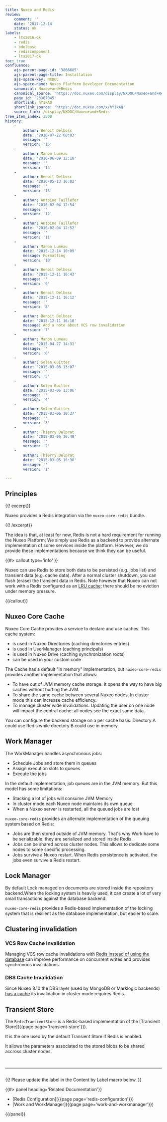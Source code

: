 ```yaml
---
title: Nuxeo and Redis
review:
    comment: ''
    date: '2017-12-14'
    status: ok
labels:
    - lts2016-ok
    - redis
    - bdelbosc
    - rediscomponent
    - lts2017-ok
toc: true
confluence:
    ajs-parent-page-id: '3866685'
    ajs-parent-page-title: Installation
    ajs-space-key: NXDOC
    ajs-space-name: Nuxeo Platform Developer Documentation
    canonical: Nuxeo+and+Redis
    canonical_source: 'https://doc.nuxeo.com/display/NXDOC/Nuxeo+and+Redis'
    page_id: '23367045'
    shortlink: hY1kAQ
    shortlink_source: 'https://doc.nuxeo.com/x/hY1kAQ'
    source_link: /display/NXDOC/Nuxeo+and+Redis
tree_item_index: 1500
history:
    -
        author: Benoit Delbosc
        date: '2016-07-22 08:03'
        message: ''
        version: '15'
    -
        author: Manon Lumeau
        date: '2016-06-09 12:18'
        message: ''
        version: '14'
    -
        author: Benoit Delbosc
        date: '2016-05-13 16:02'
        message: ''
        version: '13'
    -
        author: Antoine Taillefer
        date: '2016-02-04 12:54'
        message: ''
        version: '12'
    -
        author: Antoine Taillefer
        date: '2016-02-04 12:52'
        message: ''
        version: '11'
    -
        author: Manon Lumeau
        date: '2015-12-14 10:09'
        message: Formatting
        version: '10'
    -
        author: Benoit Delbosc
        date: '2015-12-11 16:43'
        message: ''
        version: '9'
    -
        author: Benoit Delbosc
        date: '2015-12-11 16:12'
        message: ''
        version: '8'
    -
        author: Benoit Delbosc
        date: '2015-12-11 16:10'
        message: Add a note about VCS row invalidation
        version: '7'
    -
        author: Manon Lumeau
        date: '2015-04-27 14:31'
        message: ''
        version: '6'
    -
        author: Solen Guitter
        date: '2015-03-06 13:07'
        message: ''
        version: '5'
    -
        author: Solen Guitter
        date: '2015-03-06 13:06'
        message: ''
        version: '4'
    -
        author: Solen Guitter
        date: '2015-03-06 10:37'
        message: ''
        version: '3'
    -
        author: Thierry Delprat
        date: '2015-03-05 16:40'
        message: ''
        version: '2'
    -
        author: Thierry Delprat
        date: '2015-03-05 16:38'
        message: ''
        version: '1'

---
```

## Principles

{{! excerpt}}

Nuxeo provides a Redis integration via the `nuxeo-core-redis` bundle.

{{! /excerpt}}

The idea is that, at least for now, Redis is not a hard requirement for running the Nuxeo Platform; We simply use Redis as a backend to provide alternate implementation of some services inside the platform. However, we do provide these implementations because we think they can be useful.

{{#> callout type='info' }}

Nuxeo can use Redis to store both data to be persisted (e.g. jobs list) and transient data (e.g. cache data). After a normal cluster shutdown, you can flush (erase) the transient data in Redis. Note however that Nuxeo can not work with a Redis configured as an [LRU cache](http://redis.io/topics/lru-cache); there should be no eviction under memory pressure.

{{/callout}}

## Nuxeo Core Cache

Nuxeo Core Cache provides a service to declare and use caches. This cache system:

*   is used in Nuxeo Directories (caching directories entries)
*   is used in UserManager (caching principals)
*   is used in Nuxeo Drive (caching synchronization roots)
*   can be used in your custom code&nbsp;

The Cache has a default "in memory" implementation, but `nuxeo-core-redis` provides another implementation that allows:

*   To have out of JVM memory cache storage.
    It opens the way to have big caches without hurting the JVM.
*   To share the same cache between several Nuxeo nodes.
    In cluster mode this can increase cache efficiency.
*   To manage cluster wide invalidations.
    Updating the user on one node will impact the central cache: all nodes see the exact same data.

You can configure the backend storage on a per cache basis:&nbsp;Directory A could use Redis while directory B could use in memory.

## Work Manager

The WorkManager handles asynchronous jobs:

*   Schedule Jobs and store them in queues
*   Assign execution slots to queues&nbsp;
*   Execute the jobs

In the default implementation, job queues are in the JVM memory. But this model has some limitations:

*   Stacking a lot of jobs will consume JVM Memory
*   In cluster mode each Nuxeo node maintains its own queue
*   When a Nuxeo server is restarted, all the queued jobs are lost

`nuxeo-core-redis` provides an alternate implementation of the queuing system based on Redis:

*   Jobs are then stored outside of JVM memory.
    That's why Work have to be serializable: they are serialized and stored inside Redis.
*   Jobs can be shared across cluster nodes.
    This allows to dedicate some nodes to some specific processing.
*   Jobs survive a Nuxeo restart.
    When Redis persistence is activated, the jobs even survive a Redis restart.

## Lock Manager

By default Lock managed on documents are stored inside the repository backend.When the locking system is heavily used, it can create a lot of very small transactions against the database backend.

`nuxeo-core-redis` provides a Redis-based implementation of the locking system that is resilient as the database implementation, but easier to scale.

## Clustering invalidation

### VCS Row Cache Invalidation

Managing VCS row cache invalidations with [Redis instead of using the database](https://jira.nuxeo.com/browse/NXP-14923) can improve performance on concurrent writes and provides synchronous invalidations.

### DBS Cache Invalidation

Since Nuxeo 8.10 the DBS layer (used by MongoDB or Marklogic backends) [has a cache](https://jira.nuxeo.com/browse/NXP-20640) its invalidation in cluster mode requires Redis.

## Transient Store

The `RedisTransientStore`&nbsp;is a Redis-based implementation of the [Transient Store]({{page page='transient-store'}}).

It is the one used by the default Transient Store if Redis is enabled.

It allows the parameters associated to the stored blobs to be shared accross cluster nodes.

&nbsp;

* * *

<div class="row" data-equalizer data-equalize-on="medium"><div class="column medium-6">

{{! Please update the label in the Content by Label macro below. }}

{{#> panel heading='Related Documentation'}}

- [Redis Configuration]({{page page='redis-configuration'}})
- [Work and WorkManager]({{page page='work-and-workmanager'}})

{{/panel}}</div><div class="column medium-6">

&nbsp;

&nbsp;

</div></div>
